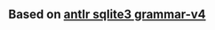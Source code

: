 ## Based on [antlr sqlite3 grammar-v4](https://github.com/antlr/grammars-v4/tree/3a73a199cc31fb600c5d7b0f141cedd168933e20/sql/sqlite)

